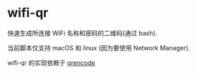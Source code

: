 # wifi-qr
快速生成所连接 WiFi 名称和密码的二维码(通过 bash).

当前脚本仅支持 macOS 和 linux (因为要使用 Network Manager).

wifi-qr 的实现依赖于 [qrencode](https://linux.die.net/man/1/qrencode)